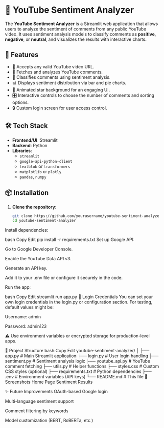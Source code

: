 # 🎥 YouTube Sentiment Analyzer

The **YouTube Sentiment Analyzer** is a Streamlit web application that allows users to analyze the sentiment of comments from any public YouTube video. It uses sentiment analysis models to classify comments as **positive**, **negative**, or **neutral**, and visualizes the results with interactive charts.

## 🚀 Features

- 🔗 Accepts any valid YouTube video URL.
- 💬 Fetches and analyzes YouTube comments.
- 🎯 Classifies comments using sentiment analysis.
- 📊 Displays sentiment distribution via bar and pie charts.
- 🌌 Animated star background for an engaging UI.
- 🎛️ Interactive controls to choose the number of comments and sorting options.
- 🔒 Custom login screen for user access control.

## 🛠️ Tech Stack

- **Frontend/UI**: Streamlit
- **Backend**: Python
- **Libraries**:
  - `streamlit`
  - `google-api-python-client`
  - `textblob` or `transformers`
  - `matplotlib` or `plotly`
  - `pandas`, `numpy`

## 📦 Installation

1. **Clone the repository**:
   ```bash
   git clone https://github.com/yourusername/youtube-sentiment-analyzer.git
   cd youtube-sentiment-analyzer
Install dependencies:

bash
Copy
Edit
pip install -r requirements.txt
Set up Google API:

Go to Google Developer Console.

Enable the YouTube Data API v3.

Generate an API key.

Add it to your .env file or configure it securely in the code.

Run the app:

bash
Copy
Edit
streamlit run app.py
🔐 Login Credentials
You can set your own login credentials in the login.py or configuration section. For testing, default values might be:

Username: admin

Password: admin123

⚠️ Use environment variables or encrypted storage for production-level apps.

📁 Project Structure
bash
Copy
Edit
youtube-sentiment-analyzer/
│
├── app.py                # Main Streamlit application
├── login.py              # User login handling
├── sentiment.py          # Sentiment analysis logic
├── youtube_api.py        # YouTube comment fetching
├── utils.py              # Helper functions
├── styles.css            # Custom CSS styles (optional)
├── requirements.txt      # Python dependencies
├── .env                  # Environment variables (API keys)
└── README.md             # This file
📸 Screenshots
Home Page	Sentiment Results

✨ Future Improvements
OAuth-based Google login

Multi-language sentiment support

Comment filtering by keywords

Model customization (BERT, RoBERTa, etc.)

